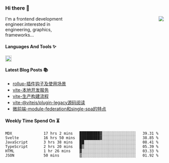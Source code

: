 <!--
**zhaohuanyuu/zhaohuanyuu** is a ✨ _special_ ✨ repository because its `README.md` (this file) appears on your GitHub profile.
-->

### Hi there 👋

<picture>
  <source media="(prefers-color-scheme: dark)" srcset="https://github-readme-stats.vercel.app/api?username=zhaohuanyuu&count_private=true&show_icons=true&theme=city_lights&hide_title=true">
  <img align="right" src="https://github-readme-stats.vercel.app/api?username=zhaohuanyuu&count_private=true&show_icons=true&hide_title=true">
</picture>

<p align="left" style="width:40%">I'm a frontend development engineer.interested in engineering, graphics, frameworks...</p>

#### Languages And Tools ✨

<img align="left" height="20" src="https://skillicons.dev/icons?i=js,ts,nodejs,rust,react,vue,svelte,gatsby,graphql,nestjs" />

</br>

#### Latest Blog Posts 📚
<!-- BLOG-POST-LIST:START -->
- [rollup-插件钩子及使用场景](https://auu.zone/post/rollup-plugin)
- [vite-本地开发服务](https://auu.zone/post/vite-server)
- [vite-生产构建流程](https://auu.zone/post/vite-build)
- [vite-@vitejs/plugin-legacy源码阅读](https://auu.zone/post/vite-legacy)
- [微前端-module-federation和single-spa的特点](https://auu.zone/post/micro-fe)
<!-- BLOG-POST-LIST:END -->

#### Weekly Time Spend On ⏳
<!--START_SECTION:waka-->

```text
MDX              17 hrs 2 mins   █████████▓░░░░░░░░░░░░░░░   39.31 %
Svelte           16 hrs 50 mins  █████████▓░░░░░░░░░░░░░░░   38.85 %
JavaScript       3 hrs 38 mins   ██░░░░░░░░░░░░░░░░░░░░░░░   08.41 %
TypeScript       2 hrs 20 mins   █▒░░░░░░░░░░░░░░░░░░░░░░░   05.39 %
HTML             1 hr 26 mins    ▓░░░░░░░░░░░░░░░░░░░░░░░░   03.33 %
JSON             50 mins         ▒░░░░░░░░░░░░░░░░░░░░░░░░   01.92 %
```

<!--END_SECTION:waka-->
